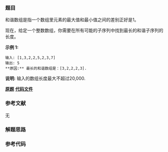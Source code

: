 ### 题目
和谐数组是指一个数组里元素的最大值和最小值之间的差别正好是1。

现在，给定一个整数数组，你需要在所有可能的子序列中找到最长的和谐子序列的长度。

**示例 1:**

    
    
    输入: [1,3,2,2,5,2,3,7]
    输出: 5
    **原因:** 最长的和谐数组是：[3,2,2,2,3].
    

**说明:** 输入的数组长度最大不超过20,000.

 **[原题](https://leetcode-cn.com/problems/longest-harmonious-subsequence/)**    **[代码文件]()**


### 参考文献
无

### 解题思路




### 参考代码

```go


```





